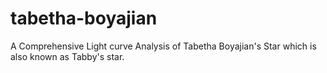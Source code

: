 # tabetha-boyajian
A Comprehensive Light curve Analysis of Tabetha Boyajian's Star which is also known as Tabby's star.
